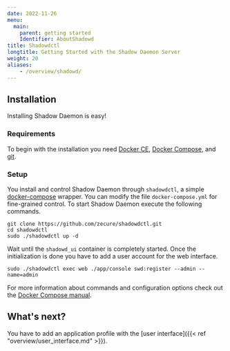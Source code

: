 ```yaml
---
date: 2022-11-26
menu:
  main:
    parent: getting started
    Identifier: AboutShadowd
title: Shadowdctl
longtitle: Getting Started with the Shadow Daemon Server
weight: 20
aliases:
    - /overview/shadowd/
---
```


## Installation

Installing Shadow Daemon is easy!

### Requirements

To begin with the installation you need [Docker CE](https://docs.docker.com/install/), [Docker Compose](https://docs.docker.com/compose/install/), and [git](https://git-scm.com/).

### Setup

You install and control Shadow Daemon through `shadowdctl`, a simple [docker-compose](https://docs.docker.com/compose/) wrapper.
You can modify the file `docker-compose.yml` for fine-grained control.
To start Shadow Daemon execute the following commands.

    git clone https://github.com/zecure/shadowdctl.git
    cd shadowdctl
    sudo ./shadowdctl up -d

Wait until the `shadowd_ui` container is completely started.
Once the initialization is done you have to add a user account for the web interface.

    sudo ./shadowdctl exec web ./app/console swd:register --admin --name=admin

For more information about commands and configuration options check out the [Docker Compose manual](https://docs.docker.com/compose/).

## What's next?

You have to add an application profile with the [user interface]({{< ref "overview/user_interface.md" >}}).
